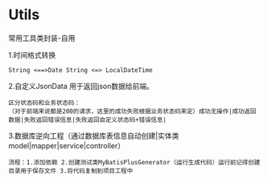# Utils
常用工具类封装-自用

1.时间格式转换 
~~~
String <==>Date String <=> LocalDateTime
~~~

2.自定义JsonData 用于返回json数据给前端。

~~~
区分状态码和业务状态码：
（对于前端来说都是200的请求，这里的成功失败根据业务状态码来定）成功无操作|成功返回数据|失败返回错误信息|失败返回自定义状态码+错误信息|
~~~

3.数据库逆向工程（通过数据库表信息自动创建|实体类model|mapper|service|controller）
 ~~~
 流程：1.添加依赖 2.创建测试类MyBatisPlusGenerator（运行生成代码）运行前记得创建目录用于保存文件 3.将代码复制到项目工程中
 ~~~
